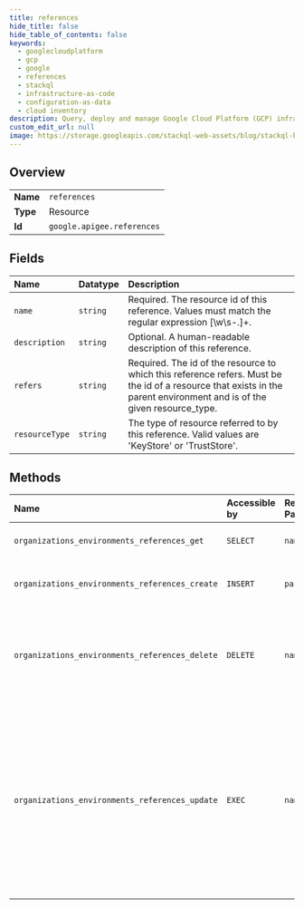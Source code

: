 ```yaml
---
title: references
hide_title: false
hide_table_of_contents: false
keywords:
  - googlecloudplatform
  - gcp
  - google
  - references
  - stackql
  - infrastructure-as-code
  - configuration-as-data
  - cloud inventory
description: Query, deploy and manage Google Cloud Platform (GCP) infrastructure and resources using SQL
custom_edit_url: null
image: https://storage.googleapis.com/stackql-web-assets/blog/stackql-blog-post-featured-image.png
---
```

  
    

## Overview
<table><tbody>
<tr><td><b>Name</b></td><td><code>references</code></td></tr>
<tr><td><b>Type</b></td><td>Resource</td></tr>
<tr><td><b>Id</b></td><td><code>google.apigee.references</code></td></tr>
</tbody></table>

## Fields
| Name | Datatype | Description |
|:-----|:---------|:------------|
| `name` | `string` | Required. The resource id of this reference. Values must match the regular expression [\w\s\-.]+. |
| `description` | `string` | Optional. A human-readable description of this reference. |
| `refers` | `string` | Required. The id of the resource to which this reference refers. Must be the id of a resource that exists in the parent environment and is of the given resource_type. |
| `resourceType` | `string` | The type of resource referred to by this reference. Valid values are 'KeyStore' or 'TrustStore'. |
## Methods
| Name | Accessible by | Required Params | Description |
|:-----|:--------------|:----------------|:------------|
| `organizations_environments_references_get` | `SELECT` | `name` | Gets a Reference resource. |
| `organizations_environments_references_create` | `INSERT` | `parent` | Creates a Reference in the specified environment. |
| `organizations_environments_references_delete` | `DELETE` | `name` | Deletes a Reference from an environment. Returns the deleted Reference resource. |
| `organizations_environments_references_update` | `EXEC` | `name` | Updates an existing Reference. Note that this operation has PUT semantics; it will replace the entirety of the existing Reference with the resource in the request body. |
